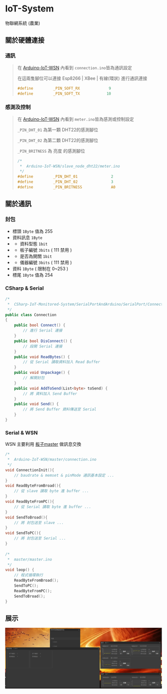 # IoT-System
物聯網系統 (農業)

## 關於硬體連接

### 通訊
> 在 [Arduino-IoT-WSN](./Arduino-IoT-WSN) 內看到 `connection.ino`皆為通訊設定
>
> 在這兩隻腳位可以連接 Esp8266 | XBee | 有線(環狀) 進行通訊連接
>
> ```c
> #define         _PIN_SOFT_RX             9
> #define         _PIN_SOFT_TX            10
> ```

### 感測及控制
> 在 [Arduino-IoT-WSN](./Arduino-IoT-WSN) 內看到 `meter.ino`皆為感測或控制設定
>
> `_PIN_DHT_01` 為第一顆 DHT22的感測腳位
>
> `_PIN_DHT_02` 為第二顆 DHT22的感測腳位
>
> `_PIN_BRITNESS` 為 亮度 的感測腳位
>
> ```c
> /*
>  *  Arduino-IoT-WSN/slave_node_dht22/meter.ino
>  */
> #define         _PIN_DHT_01               2
> #define         _PIN_DHT_02               3
> #define         _PIN_BRITNESS             A0
> ```
>

## 關於通訊

### 封包
* 標頭 `1Byte` 值為 255
* 資料訊息 `1Byte`
* * 資料型態 `1bit`
* * 板子編號 `3bits` ( 111 禁用 )
* * 是否為開關 `1bit`
* * 儀器編號 `3bits` ( 111 禁用 )
* 資料 `1Byte` ( 限制在 0~253 )
* 標尾 `1Byte` 值為 254

### CSharp & Serial
```c#
/*
 *  CSharp-IoT-Monitored-System/SerialPortAndArduino/SerialPort/Connection.cs
 */
public class Connection
{
    public bool Connect() {
        // 進行 Serial 連接
    }
    public bool DisConnect() {
        // 段開 Serial 連接
    }
    public void ReadBytes() {
        // 從 Serial 讀取資料加入 Read Buffer
    }
    public void Unpackage() {
        // 解開封包
    }
    public void AddToSend(List<byte> toSend) {
        // 將 資料加入 Send Buffer
    }
    public void Send() {
        // 將 Send Buffer 資料傳送至 Serial
    }
}
```

### Serial & WSN
WSN 主要利用 [板子master](./Arduino-IoT-WSN/master/connection.ino) 做訊息交換
```c
/*
 *  Arduino-IoT-WSN/master/connection.ino
 */
void ConnectionInit(){
    // baudrate & memset & pinMode 通訊基本設定 ...
}
void ReadByteFromBroad(){
    // 從 slave 讀取 byte 進 buffer ...
}
void ReadByteFromPC(){
    // 從 Serial 讀取 byte 進 buffer ...
}
void SendToBroad(){
    // 將 封包送至 slave ...
}
void SendToPC(){
    // 將 封包送至 Serial ...
}

/*
 *  master/master.ino
 */
void loop() {
    // 程式循環執行
    ReadByteFromBroad();
    SendToPC();
    ReadByteFromPC();
    SendToBroad();
}
```


## 展示
![image](./完成圖.jpg)
